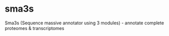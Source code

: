 # sma3s
Sma3s (Sequence massive annotator using 3 modules) - annotate complete proteomes &amp; transcriptomes
